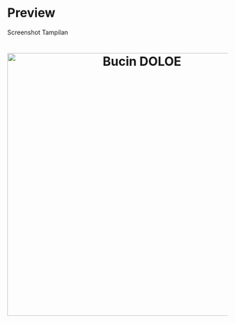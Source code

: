 # Preview
Screenshot Tampilan
<h1 align="center">  
  <img src="Screenshot(133).png" alt="Bucin DOLOE" width="600px">  
  <br>  
</h1>  

